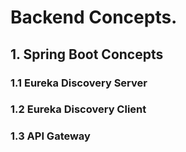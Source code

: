 # Backend Concepts.

## 1. Spring Boot Concepts

### 1.1 Eureka Discovery Server

### 1.2 Eureka Discovery Client

### 1.3 API Gateway
